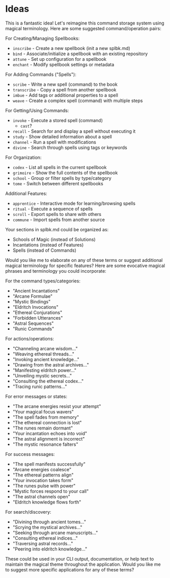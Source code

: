 # Ideas

This is a fantastic idea! Let's reimagine this command storage system using magical terminology. Here are some suggested command/operation pairs:

For Creating/Managing Spellbooks:
- `inscribe` - Create a new spellbook (init a new splbk.md)
- `bind` - Associate/initialize a spellbook with an existing repository
- `attune` - Set up configuration for a spellbook
- `enchant` - Modify spellbook settings or metadata

For Adding Commands ("Spells"):
- `scribe` - Write a new spell (command) to the book
- `transcribe` - Copy a spell from another spellbook
- `imbue` - Add tags or additional properties to a spell
- `weave` - Create a complex spell (command) with multiple steps

For Getting/Using Commands:
- `invoke` - Execute a stored spell (command)
    - `cast`?
- `recall` - Search for and display a spell without executing it
- `study` - Show detailed information about a spell
- `channel` - Run a spell with modifications
- `divine` - Search through spells using tags or keywords

For Organization:
- `codex` - List all spells in the current spellbook
- `grimoire` - Show the full contents of the spellbook
- `school` - Group or filter spells by type/category
- `tome` - Switch between different spellbooks

Additional Features:
- `apprentice` - Interactive mode for learning/browsing spells
- `ritual` - Execute a sequence of spells
- `scroll` - Export spells to share with others
- `commune` - Import spells from another source

Your sections in splbk.md could be organized as:
- Schools of Magic (instead of Solutions)
- Incantations (instead of Features)
- Spells (instead of Commands)

Would you like me to elaborate on any of these terms or suggest additional magical terminology for specific features?
Here are some evocative magical phrases and terminology you could incorporate:

For the command types/categories:
- "Ancient Incantations"
- "Arcane Formulae"
- "Mystic Bindings"
- "Eldritch Invocations"
- "Ethereal Conjurations"
- "Forbidden Utterances"
- "Astral Sequences"
- "Runic Commands"

For actions/operations:
- "Channeling arcane wisdom..."
- "Weaving ethereal threads..."
- "Invoking ancient knowledge..."
- "Drawing from the astral archives..."
- "Manifesting eldritch power..."
- "Unveiling mystic secrets..."
- "Consulting the ethereal codex..."
- "Tracing runic patterns..."

For error messages or states:
- "The arcane energies resist your attempt"
- "Your magical focus wavers"
- "The spell fades from memory"
- "The ethereal connection is lost"
- "The runes remain dormant"
- "Your incantation echoes into void"
- "The astral alignment is incorrect"
- "The mystic resonance falters"

For success messages:
- "The spell manifests successfully"
- "Arcane energies coalesce"
- "The ethereal patterns align"
- "Your invocation takes form"
- "The runes pulse with power"
- "Mystic forces respond to your call"
- "The astral channels open"
- "Eldritch knowledge flows forth"

For search/discovery:
- "Divining through ancient tomes..."
- "Scrying the mystical archives..."
- "Seeking through arcane manuscripts..."
- "Consulting ethereal indices..."
- "Traversing astral records..."
- "Peering into eldritch knowledge..."

These could be used in your CLI output, documentation, or help text to maintain the magical theme throughout the application. Would you like me to suggest more specific applications for any of these terms?
